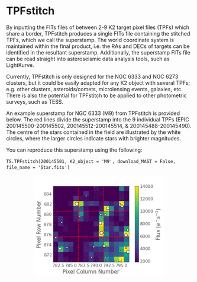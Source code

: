 # TPFstitch

By inputting the FITs files of between 2-9 K2 target pixel files (TPFs) which share a border, TPFstitch produces a single FITs file containing the stitched TPFs, which we call the superstamp. The world coordinate system is maintained within the final product, i.e. the RAs and DECs of targets can be identified in the resultant superstamp. Additionally, the superstamp FITs file can be read straight into asteroseismic data analysis tools, such as LightKurve. 

Currently, TPFstitch is only designed for the NGC 6333 and NGC 6273 clusters, but it could be easily adapted for any K2 object with several TPFs; e.g. other clusters, asteroids/comets, microlensing events, galaxies, etc. There is also the potential for TPFstitch to be applied to other photometric surveys, such as TESS.

An example superstamp for NGC 6333 (M9) from TPFstitch is provided below. The red lines divide the superstamp into the 9 individual TPFs (EPIC 200145500-200145502, 200145512-200145514, \& 200145488-200145490). The centre of the stars contained in the field are illustrated by the white circles, where the larger circles indicate stars with brighter magnitudes.

You can reproduce this superstamp using the following:

```
TS.TPFstitch(200145501, K2_object = 'M9', download_MAST = False, file_name = 'Star.fits')
```

<div align="center">
<img src="tpfstitch_eg.png" width="70%">


